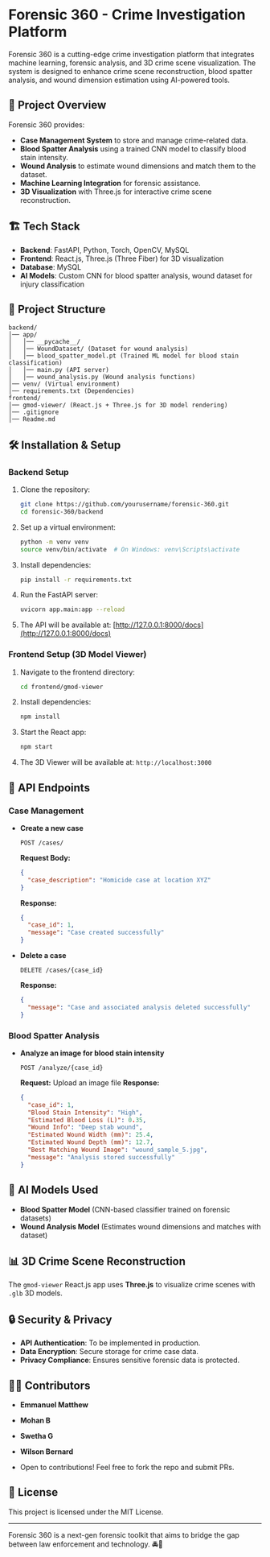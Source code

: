 # Forensic 360 - Crime Investigation Platform

Forensic 360 is a cutting-edge crime investigation platform that integrates machine learning, forensic analysis, and 3D crime scene visualization. The system is designed to enhance crime scene reconstruction, blood spatter analysis, and wound dimension estimation using AI-powered tools.

## 🚀 Project Overview

Forensic 360 provides:
- **Case Management System** to store and manage crime-related data.
- **Blood Spatter Analysis** using a trained CNN model to classify blood stain intensity.
- **Wound Analysis** to estimate wound dimensions and match them to the dataset.
- **Machine Learning Integration** for forensic assistance.
- **3D Visualization** with Three.js for interactive crime scene reconstruction.

## 🏗️ Tech Stack
- **Backend**: FastAPI, Python, Torch, OpenCV, MySQL
- **Frontend**: React.js, Three.js (Three Fiber) for 3D visualization
- **Database**: MySQL
- **AI Models**: Custom CNN for blood spatter analysis, wound dataset for injury classification

## 📂 Project Structure
```
backend/
│── app/
│   │── __pycache__/
│   │── WoundDataset/ (Dataset for wound analysis)
│   │── blood_spatter_model.pt (Trained ML model for blood stain classification)
│   │── main.py (API server)
│   │── wound_analysis.py (Wound analysis functions)
│── venv/ (Virtual environment)
│── requirements.txt (Dependencies)
frontend/
│── gmod-viewer/ (React.js + Three.js for 3D model rendering)
│── .gitignore
│── Readme.md
```

## 🛠️ Installation & Setup

### Backend Setup
1. Clone the repository:
   ```sh
   git clone https://github.com/yourusername/forensic-360.git
   cd forensic-360/backend
   ```
2. Set up a virtual environment:
   ```sh
   python -m venv venv
   source venv/bin/activate  # On Windows: venv\Scripts\activate
   ```
3. Install dependencies:
   ```sh
   pip install -r requirements.txt
   ```
4. Run the FastAPI server:
   ```sh
   uvicorn app.main:app --reload
   ```
5. The API will be available at: [http://127.0.0.1:8000/docs](http://127.0.0.1:8000/docs)

### Frontend Setup (3D Model Viewer)
1. Navigate to the frontend directory:
   ```sh
   cd frontend/gmod-viewer
   ```
2. Install dependencies:
   ```sh
   npm install
   ```
3. Start the React app:
   ```sh
   npm start
   ```
4. The 3D Viewer will be available at: `http://localhost:3000`

## 📌 API Endpoints

### Case Management
- **Create a new case**
  ```http
  POST /cases/
  ```
  **Request Body:**
  ```json
  {
    "case_description": "Homicide case at location XYZ"
  }
  ```
  **Response:**
  ```json
  {
    "case_id": 1,
    "message": "Case created successfully"
  }
  ```

- **Delete a case**
  ```http
  DELETE /cases/{case_id}
  ```
  **Response:**
  ```json
  {
    "message": "Case and associated analysis deleted successfully"
  }
  ```

### Blood Spatter Analysis
- **Analyze an image for blood stain intensity**
  ```http
  POST /analyze/{case_id}
  ```
  **Request:** Upload an image file
  **Response:**
  ```json
  {
    "case_id": 1,
    "Blood Stain Intensity": "High",
    "Estimated Blood Loss (L)": 0.35,
    "Wound Info": "Deep stab wound",
    "Estimated Wound Width (mm)": 25.4,
    "Estimated Wound Depth (mm)": 12.7,
    "Best Matching Wound Image": "wound_sample_5.jpg",
    "message": "Analysis stored successfully"
  }
  ```

## 🔬 AI Models Used
- **Blood Spatter Model** (CNN-based classifier trained on forensic datasets)
- **Wound Analysis Model** (Estimates wound dimensions and matches with dataset)

## 📊 3D Crime Scene Reconstruction
The `gmod-viewer` React.js app uses **Three.js** to visualize crime scenes with `.glb` 3D models.

## 🔒 Security & Privacy
- **API Authentication**: To be implemented in production.
- **Data Encryption**: Secure storage for crime case data.
- **Privacy Compliance**: Ensures sensitive forensic data is protected.

## 👨‍💻 Contributors
- **Emmanuel Matthew** 
- **Mohan B**
- **Swetha G**
- **Wilson Bernard**

- Open to contributions! Feel free to fork the repo and submit PRs.

## 📜 License
This project is licensed under the MIT License.

---

Forensic 360 is a next-gen forensic toolkit that aims to bridge the gap between law enforcement and technology. 🚔🔬